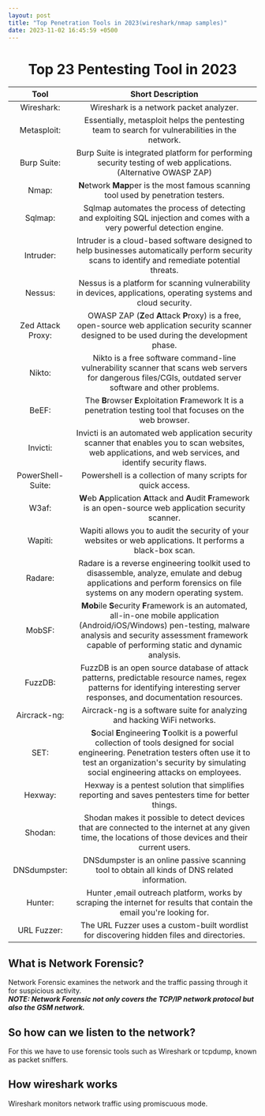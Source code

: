 ```yaml
---
layout: post
title: "Top Penetration Tools in 2023(wireshark/nmap samples)"
date: 2023-11-02 16:45:59 +0500
---  
```

  
# <center>**Top 23 Pentesting Tool in 2023**</center>  

| **Tool** | **Short Description** |
| :---: | :---: |
| Wireshark: | Wireshark is a network packet analyzer. |  
| Metasploit: | Essentially, metasploit helps the pentesting team to search for vulnerabilities in the network. |  
| Burp Suite: | Burp Suite is integrated platform for performing security testing of web applications. (Alternative OWASP ZAP) |  
| Nmap: | **N**etwork **Map**per is the most famous scanning tool used by penetration testers. |  
| Sqlmap: | Sqlmap automates the process of detecting and exploiting SQL injection and comes with a very powerful detection engine. |  
| Intruder: | Intruder is a cloud-based software designed to help businesses automatically perform security scans to identify and remediate potential threats. |  
| Nessus: | Nessus is a platform for scanning vulnerability in devices, applications, operating systems and cloud security. |  
| Zed Attack Proxy: | OWASP ZAP (**Z**ed **A**ttack **P**roxy) is a free, open-source web application security scanner designed to be used during the development phase. |  
| Nikto: | Nikto is a free software command-line vulnerability scanner that scans web servers for dangerous files/CGIs, outdated server software and other problems. |  
| BeEF: | The **B**rowser **E**xploitation **F**ramework It is a penetration testing tool that focuses on the web browser. |  
| Invicti: | Invicti is an automated web application security scanner that enables you to scan websites, web applications, and web services, and identify security flaws. |  
| PowerShell-Suite: | Powershell is a collection of many scripts for quick access. |  
| W3af: | **W**eb **A**pplication **A**ttack and **A**udit **F**ramework is an open-source web application security scanner. |  
| Wapiti: | Wapiti allows you to audit the security of your websites or web applications. It performs a black-box scan. |  
| Radare: | Radare is a reverse engineering toolkit used to disassemble, analyze, emulate and debug applications and perform forensics on file systems on any modern operating system. |  
| MobSF: | **Mob**ile **S**ecurity **F**ramework is an automated, all-in-one mobile application (Android/iOS/Windows) pen-testing, malware analysis and security assessment framework capable of performing static and dynamic analysis. |  
| FuzzDB: | FuzzDB is an open source database of attack patterns, predictable resource names,  regex patterns for identifying interesting server responses, and documentation resources. |  
| Aircrack-ng: | Aircrack-ng is a software suite for analyzing and hacking WiFi networks. |  
| SET: | **S**ocial **E**ngineering **T**oolkit is a powerful collection of tools designed for social engineering. Penetration testers often use it to test an organization's security by simulating social engineering attacks on employees. |  
| Hexway: | Hexway is a pentest solution that simplifies reporting and saves pentesters time for better things. |  
| Shodan: | Shodan makes it possible to detect devices that are connected to the internet at any given time, the locations of those devices and their current users. |  
| DNSdumpster: | DNSdumpster is an online passive scanning tool to obtain all kinds of DNS related information. |  
| Hunter: | Hunter ,email outreach platform, works by scraping the internet for results that contain the email you're looking for. |  
| URL Fuzzer: | The URL Fuzzer uses a custom-built wordlist for discovering hidden files and directories. |  

## What is Network Forensic?  
Network Forensic examines the network and the traffic passing through it for suspicious activity.  
***NOTE: Network Forensic not only covers the TCP/IP network protocol but also the GSM network.***  
## So how can we listen to the network?  
For this we have to use forensic tools such as Wireshark or tcpdump, known as packet sniffers.  
## How wireshark works  
Wireshark monitors network traffic using promiscuous mode.

